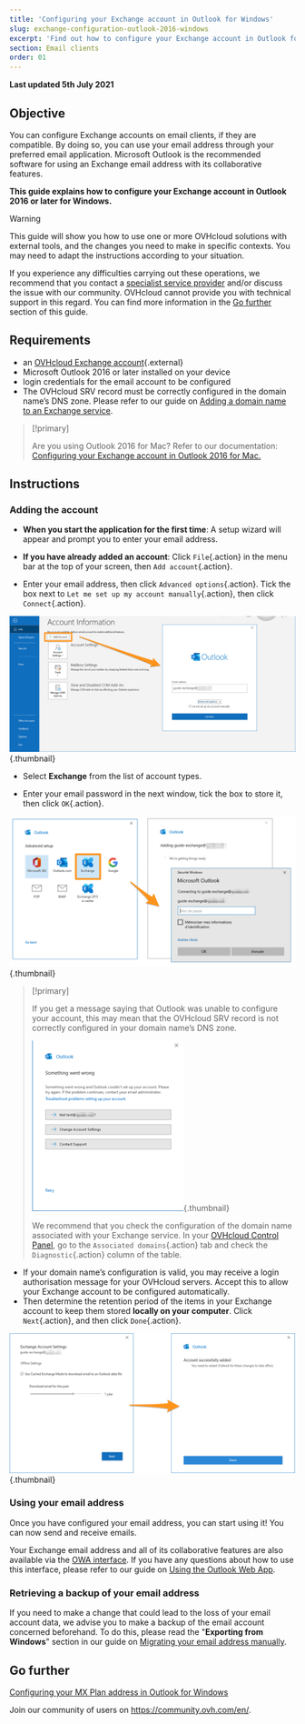 ```yaml
---
title: 'Configuring your Exchange account in Outlook for Windows'
slug: exchange-configuration-outlook-2016-windows
excerpt: 'Find out how to configure your Exchange account in Outlook for Windows'
section: Email clients
order: 01
---
```


**Last updated 5th July 2021**

## Objective

You can configure Exchange accounts on email clients, if they are compatible. By doing so, you can use your email address through your preferred email application. Microsoft Outlook is the recommended software for using an Exchange email address with its collaborative features.

**This guide explains how to configure your Exchange account in Outlook 2016 or later for Windows.**

> [!warning]
> This guide will show you how to use one or more OVHcloud solutions with external tools, and the changes you need to make in specific contexts. You may need to adapt the instructions according to your situation.
>
> If you experience any difficulties carrying out these operations, we recommend that you contact a [specialist service provider](https://partner.ovhcloud.com/en-ca/directory/) and/or discuss the issue with our community. OVHcloud cannot provide you with technical support in this regard. You can find more information in the [Go further](#gofurther) section of this guide.
>

## Requirements


- an [OVHcloud Exchange account](https://www.ovhcloud.com/en-ca/emails/hosted-exchange/){.external}
- Microsoft Outlook 2016 or later installed on your device
- login credentials for the email account to be configured
- The OVHcloud SRV record must be correctly configured in the domain name’s DNS zone. Please refer to our guide on [Adding a domain name to an Exchange service](../adding-domain-exchange/).

> [!primary]
>
> Are you using Outlook 2016 for Mac? Refer to our documentation: [Configuring your Exchange account in Outlook 2016 for Mac.](../exchange-configuration-outlook-2016-mac/)
>

## Instructions

### Adding the account

- **When you start the application for the first time**: A setup wizard will appear and prompt you to enter your email address.

- **If you have already added an account**: Click `File`{.action} in the menu bar at the top of your screen, then `Add account`{.action}.

- Enter your email address, then click `Advanced options`{.action}. Tick the box next to `Let me set up my account manually`{.action}, then click `Connect`{.action}.

![Exchange](images/config-outlook-exchange01.png){.thumbnail}

- Select **Exchange** from the list of account types.

- Enter your email password in the next window, tick the box to store it, then click `OK`{.action}.

![Exchange](images/config-outlook-exchange02.png){.thumbnail}

> [!primary]
> 
> If you get a message saying that Outlook was unable to configure your account, this may mean that the OVHcloud SRV record is not correctly configured in your domain name’s DNS zone.
> 
> ![Exchange](images/config-outlook-exchange03.png){.thumbnail}
>
> We recommend that you check the configuration of the domain name associated with your Exchange service. In your [OVHcloud Control Panel](https://ca.ovh.com/auth/?action=gotomanager&from=https://www.ovh.com/ca/en/&ovhSubsidiary=ca), go to the `Associated domains`{.action} tab and check the `Diagnostic`{.action} column of the table.
>

- If your domain name’s configuration is valid, you may receive a login authorisation message for your OVHcloud servers. Accept this to allow your Exchange account to be configured automatically.
- Then determine the retention period of the items in your Exchange account to keep them stored **locally on your computer**. Click `Next`{.action}, and then click `Done`{.action}.

![Exchange](images/config-outlook-exchange04.png){.thumbnail}


### Using your email address

Once you have configured your email address, you can start using it! You can now send and receive emails.

Your Exchange email address and all of its collaborative features are also available via the [OWA interface](https://www.ovh.com/ca/en/mail/). If you have any questions about how to use this interface, please refer to our guide on [Using the Outlook Web App](../exchange_2016_outlook_web_app_user_guide/).

### Retrieving a backup of your email address

If you need to make a change that could lead to the loss of your email account data, we advise you to make a backup of the email account concerned beforehand. To do this, please read the "**Exporting from Windows**" section in our guide on [Migrating your email address manually](../../emails/migrate-email-addresses-manually/#exporting-from-windows).


## Go further <a name="gofurther"></a>

[Configuring your MX Plan address in Outlook for Windows](../../emails/configuration-outlook-2016/)

Join our community of users on <https://community.ovh.com/en/>.
